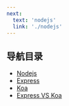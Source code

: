 ```yaml
---
next:
  text: 'nodejs'
  link: './nodejs'
---
```


## 导航目录
- [Nodejs](./nodejs)
- [Express](./express)
- [Koa](./koa)
- [Express VS Koa](./express-koa)